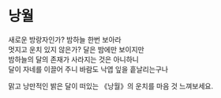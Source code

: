 <h1><strong>낭월</strong></h1>

<p>새로운 방랑자인가?
밤하늘 한번 보아라
<br>
멋지고 운치 있지 않은가?
달은 밤에만 보이지만
<br>
밤하늘의 달의 존재가
사라지는 것은 아니하니
<br>
달이 자네를 이끌어 주니
바람도 낙엽 잎을 흩날리는구나</p>
<p>맑고 낭만적인 밝은 달이 떠있는 《낭월》의 운치를 마음 것 느껴보세요.</p>
